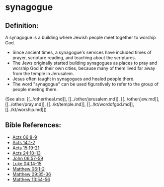 # synagogue #

## Definition: ##

A synagogue is a building where Jewish people meet together to worship God.

 * Since ancient times, a synagogue's services have included times of prayer, scripture reading, and teaching about the scriptures.
 * The Jews originally started building synagogues as places to pray and worship God in their own cities, because many of them lived far away from the temple in Jerusalem.
 * Jesus often taught in synagogues and healed people there.
 * The word "synagogue" can be used figuratively to refer to the group of people meeting there. 

(See also: [[../other/heal.md]], [[../other/jerusalem.md]], [[../other/jew.md]], [[../other/pray.md]], [[../kt/temple.md]], [[../kt/wordofgod.md]], [[../kt/worship.md]])

## Bible References: ##

* [Acts 06:8-9](en/tn/act/help/06/08)
* [Acts 14:1-2](en/tn/act/help/14/01)
* [Acts 15:19-21](en/tn/act/help/15/19)
* [Acts 24:10-13](en/tn/act/help/24/10)
* [John 06:57-59](en/tn/jhn/help/06/57)
* [Luke 04:14-15](en/tn/luk/help/04/14)
* [Matthew 06:1-2](en/tn/mat/help/06/01)
* [Matthew 09:35-36](en/tn/mat/help/09/35)
* [Matthew 13:54-56](en/tn/mat/help/13/54)